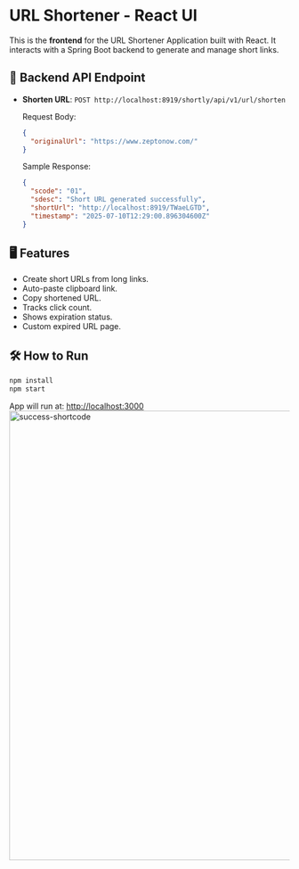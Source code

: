 # URL Shortener - React UI

This is the **frontend** for the URL Shortener Application built with React. It interacts with a Spring Boot backend to generate and manage short links.

## 🔗 Backend API Endpoint

- **Shorten URL**: `POST http://localhost:8919/shortly/api/v1/url/shorten`

  Request Body:
  ```json
  {
    "originalUrl": "https://www.zeptonow.com/"
  }
  ```

  Sample Response:
  ```json
  {
    "scode": "01",
    "sdesc": "Short URL generated successfully",
    "shortUrl": "http://localhost:8919/TWaeLGTD",
    "timestamp": "2025-07-10T12:29:00.896304600Z"
  }
  ```

## 🖥️ Features

- Create short URLs from long links.
- Auto-paste clipboard link.
- Copy shortened URL.
- Tracks click count.
- Shows expiration status.
- Custom expired URL page.

## 🛠️ How to Run

```bash
npm install
npm start
```

App will run at: [http://localhost:3000](http://localhost:3000)
<img width="1508" height="806" alt="success-shortcode" src="https://github.com/user-attachments/assets/231b0682-5fa0-46d7-b530-75a6b8745cef" />

